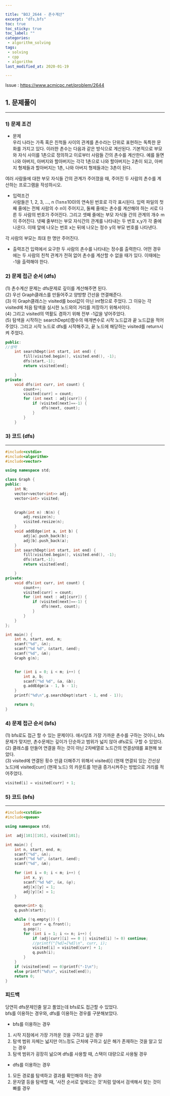 ```yaml
---

title: "BOJ_2644 - 촌수계산"  
excerpt: "dfs,bfs"  
toc: true  
toc_sticky: true  
toc_label: ""  
categories:  
 - algorithm_solving  
tags:  
 - solving  
 - cpp  
 - algorithm
last_modified_at: 2020-01-19

---
```


Issue : <https://www.acmicpc.net/problem/2644>

## 1. 문제풀이  

- - -

### 1) 문제 조건

- 문제  
우리 나라는 가족 혹은 친척들 사이의 관계를 촌수라는 단위로 표현하는 독특한 문화를 가지고 있다. 이러한 촌수는 다음과 같은 방식으로 계산된다. 기본적으로 부모와 자식 사이를 1촌으로 정의하고 이로부터 사람들 간의 촌수를 계산한다. 예를 들면 나와 아버지, 아버지와 할아버지는 각각 1촌으로 나와 할아버지는 2촌이 되고, 아버지 형제들과 할아버지는 1촌, 나와 아버지 형제들과는 3촌이 된다.

여러 사람들에 대한 부모 자식들 간의 관계가 주어졌을 때, 주어진 두 사람의 촌수를 계산하는 프로그램을 작성하시오.

- 입력조건  
사람들은 1, 2, 3, …, n (1≤n≤100)의 연속된 번호로 각각 표시된다. 입력 파일의 첫째 줄에는 전체 사람의 수 n이 주어지고, 둘째 줄에는 촌수를 계산해야 하는 서로 다른 두 사람의 번호가 주어진다. 그리고 셋째 줄에는 부모 자식들 간의 관계의 개수 m이 주어진다. 넷째 줄부터는 부모 자식간의 관계를 나타내는 두 번호 x,y가 각 줄에 나온다. 이때 앞에 나오는 번호 x는 뒤에 나오는 정수 y의 부모 번호를 나타낸다.

각 사람의 부모는 최대 한 명만 주어진다.

- 출력조건
입력에서 요구한 두 사람의 촌수를 나타내는 정수를 출력한다. 어떤 경우에는 두 사람의 친척 관계가 전혀 없어 촌수를 계산할 수 없을 때가 있다. 이때에는 -1을 출력해야 한다.

### 2) 문제 접근 순서 (dfs)
  
(1) 촌수계산 문제는 dfs문제로 깊이를 계산해주면 된다.  
(2) 우선 Graph클래스를 만들어주고 양방향 간선을 연결해준다.  
(3) 이 Graph클래스는 visited를 bool값이 아닌 int형으로 주었다. 그 이유는 각 visited에 처음 탐색을 실시한 노드와의 거리를 저장하기 위해서이다.  
(4) 그리고 visited의 역활도 겸하기 위해 전부 -1값을 넣어주었다.  
(5) 탐색을 시작하는 searchDept()함수의 매개변수로 시작 노드값과 끝 노드값을 적어주었다. 그리고 시작 노드로 dfs를 시작해주고, 끝 노드에 해당하는 visited를 return시켜 주었다.  

```cpp
public:
//생략
	int searchDept(int start, int end) {
		fill(visited.begin(), visited.end(), -1);
		dfs(start,-1);
		return visited[end];

	}
private:
	void dfs(int curr, int count) {
		count++;
		visited[curr] = count;
		for (int next : adj[curr]) {
			if (visited[next]==-1) {
				dfs(next, count);
			}
		}
	}
```

### 3) 코드 (dfs)

- - -

```cpp
#include<cstdio>
#include<algorithm>
#include<vector>

using namespace std;

class Graph {
public:
	int N;
	vector<vector<int>> adj;
	vector<int> visited;
	

	Graph(int n) :N(n) {
		adj.resize(n);
		visited.resize(n);
	}
	void addEdge(int a, int b) {
		adj[a].push_back(b);
		adj[b].push_back(a);
	}
	int searchDept(int start, int end) {
		fill(visited.begin(), visited.end(), -1);
		dfs(start,-1);
		return visited[end];

	}
private:
	void dfs(int curr, int count) {
		count++;
		visited[curr] = count;
		for (int next : adj[curr]) {
			if (visited[next]==-1) {
				dfs(next, count);
			}
		}
	}
};

int main() {
	int n, start, end, m;
	scanf("%d", &n);
	scanf("%d %d", &start, &end);
	scanf("%d", &m);
	Graph g(n);


	for (int i = 0; i < m; i++) {
		int a, b;
		scanf("%d %d", &a, &b);
		g.addEdge(a - 1, b - 1);
	}
	printf("%d\n",g.searchDept(start - 1, end - 1));

	return 0;
}
```

### 4) 문제 접근 순서 (bfs)
  
(1) bfs로도 접근 할 수 있는 문제이다. 애시당초 가장 가까운 촌수를 구하는 것이니, bfs문제가 맞지만, 촌수문제는 깊이가 단순하고 범위가 넓지 않아 dfs로도 구할 수 있었다.  
(2) 클래스를 만들어 연결을 하는 것이 아닌 2차배열로 노드간의 연결상태를 표현해 보았다.  
(3) visited에 연결된 횟수 만큼 더해주기 위해서 visited[i] (현재 연결되 있는 간선상 노드)에 visited[curr] (현재 노드) 의 카운트를 1만큼 증가시켜주는 방법으로 거리를 적어주었다.  

```cpp
visited[i] = visited[curr] + 1;
```

### 5) 코드 (bfs)

- - -

```cpp
#include<cstdio>
#include<queue>

using namespace std;

int  adj[101][101], visited[101];

int main() {
	int n, start, end, m;
	scanf("%d", &n);
	scanf("%d %d", &start, &end);
	scanf("%d", &m);

	for (int i = 0; i < m; i++) {
		int x, y;
		scanf("%d %d", &x, &y);
		adj[x][y] = 1;
		adj[y][x] = 1;
	}

	queue<int> q;
	q.push(start);

	while (!q.empty()) {
		int curr = q.front();
		q.pop();
		for (int i = 1; i <= n; i++) {
			if (adj[curr][i] == 0 || visited[i] != 0) continue;
			//printf("[%d]=[%d]\n", curr, i);
			visited[i] = visited[curr] + 1;
			q.push(i);
		}
	}
	if (visited[end] == 0)printf("-1\n");
	else printf("%d\n", visited[end]);
	return 0;
}
```

### 피드백  

당연히 dfs문제인줄 알고 풀었는데 bfs로도 접근할 수 있었다.  
bfs를 이용하는 경우와, dfs를 이용하는 경우를 구분해보았다.  

- bfs를 이용하는 경우  

1. 시작 지점에서 가장 가까운 것을 구하고 싶은 경우  
2. 탐색 범위 자체는 넓지만 어느정도 근처에 구하고 싶은 해가 존재하는 것을 알고 있는 경우  
3. 탐색 범위가 굉장히 넒으며 dfs를 사용할 때, 스택이 대량으로 사용될 경우  

- dfs를 이용하는 경우  

1. 모든 경로를 탐색하고 결과를 확인해야 하는 경우  
2. 문자열 등을 탐색할 때, '사전 순서로 앞에오는 것'처럼 앞에서 검색해서 찾는 것이 빠를 경우  
